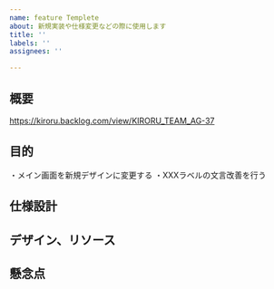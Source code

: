 ```yaml
---
name: feature Templete
about: 新規実装や仕様変更などの際に使用します
title: ''
labels: ''
assignees: ''

---
```


## 概要 <!-- 必須 -->
<!-- issueの概要を記載します。チケットのURLなどでもOK -->
https://kiroru.backlog.com/view/KIRORU_TEAM_AG-37

## 目的 <!-- 必須 -->
<!-- このissueで達成するべきことを記載します -->
・メイン画面を新規デザインに変更する
・XXXラベルの文言改善を行う

## 仕様設計
<!-- 仕様設計をする必要がある場合はこちらに記載 -->

## デザイン、リソース
<!-- デザインやリソース先のURLなどがある場合はこちらに記載 -->

## 懸念点
